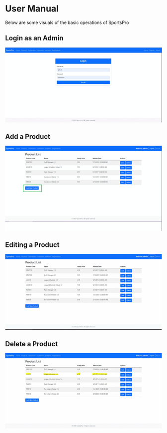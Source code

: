 # User Manual
Below are some visuals of the basic operations of SportsPro

## Login as an Admin
![Login](https://github.com/XINEXPORT/SportsPro/blob/main/SportsPro/docs/instructional-gifs/Login.gif)

## Add a Product
![Add a Product](https://github.com/XINEXPORT/SportsPro/blob/main/SportsPro/docs/instructional-gifs/ProductAdd.gif)

## Editing a Product
![Editing a Product](https://github.com/XINEXPORT/SportsPro/blob/main/SportsPro/docs/instructional-gifs/ProductEdit.gif)

## Delete a Product
![Delete a Product](https://github.com/XINEXPORT/SportsPro/blob/main/SportsPro/docs/instructional-gifs/ProductDelete.gif)

